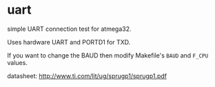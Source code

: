 # uart

simple UART connection test for atmega32.

Uses hardware UART and PORTD1 for TXD.

If you want to change the BAUD then modify Makefile's `BAUD` and `F_CPU` values.

datasheet: http://www.ti.com/lit/ug/sprugp1/sprugp1.pdf
